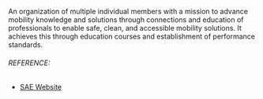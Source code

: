 An organization of multiple individual members with a mission to advance mobility knowledge and solutions through connections and education of professionals to enable safe, clean, and accessible mobility solutions. It achieves this through education courses and establishment of performance standards.

###### REFERENCE:
- [SAE Website](https://www.sae.org/about) 